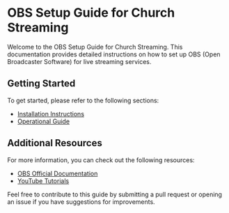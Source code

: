 # OBS Setup Guide for Church Streaming

Welcome to the OBS Setup Guide for Church Streaming. This documentation provides detailed instructions on how to set up OBS (Open Broadcaster Software) for live streaming services.

## Getting Started

To get started, please refer to the following sections:

- [Installation Instructions](installation.md)
- [Operational Guide](operations.md)

## Additional Resources

For more information, you can check out the following resources:

- [OBS Official Documentation](https://obsproject.com/wiki)
- [YouTube Tutorials](https://www.youtube.com/results?search_query=obs+youtube)

Feel free to contribute to this guide by submitting a pull request or opening an issue if you have suggestions for improvements.